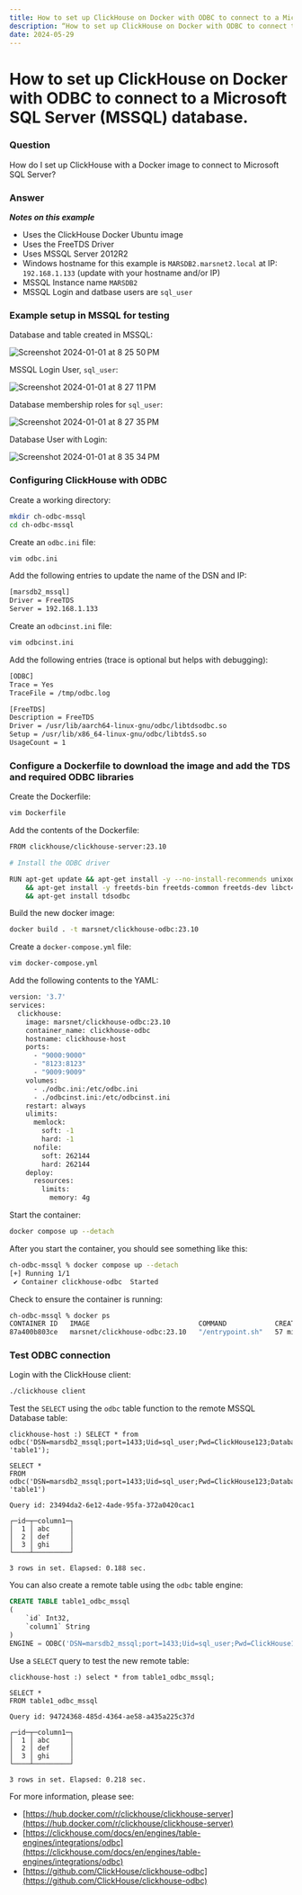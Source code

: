 ```yaml
---
title: How to set up ClickHouse on Docker with ODBC to connect to a Microsoft SQL Server (MSSQL) database
description: “How to set up ClickHouse on Docker with ODBC to connect to a Microsoft SQL Server (MSSQL) database“
date: 2024-05-29
---
```


# How to set up ClickHouse on Docker with ODBC to connect to a Microsoft SQL Server (MSSQL) database.

### Question

How do I set up ClickHouse with a Docker image to connect to Microsoft SQL Server?

### Answer

***Notes on this example***
- Uses the ClickHouse Docker Ubuntu image
- Uses the FreeTDS Driver
- Uses MSSQL Server 2012R2
- Windows hostname for this example is `MARSDB2.marsnet2.local` at IP: `192.168.1.133` (update with your hostname and/or IP)
- MSSQL Instance name `MARSDB2`
- MSSQL Login and datbase users are `sql_user`

### Example setup in MSSQL for testing ###

Database and table created in MSSQL:  

![Screenshot 2024-01-01 at 8 25 50 PM](./images/ikb273/c8a5492f-5910-4454-bfbc-5c6ceda15ccd.png)  

MSSQL Login User, `sql_user`:  

![Screenshot 2024-01-01 at 8 27 11 PM](./images/ikb273/568f1143-475e-422f-a26a-2c23ac324771.png)  

Database membership roles for `sql_user`:

![Screenshot 2024-01-01 at 8 27 35 PM](./images/ikb273/63992978-7078-4985-b661-a3c095099ea7.png)  

Database User with Login:  

![Screenshot 2024-01-01 at 8 35 34 PM](./images/ikb273/15a407ca-53c1-45b1-9beb-ddd8eedde64a.png)  

### Configuring ClickHouse with ODBC

Create a working directory:
  
```sh
mkdir ch-odbc-mssql
cd ch-odbc-mssql
```

Create an `odbc.ini` file:

```sh
vim odbc.ini
```

Add the following entries to update the name of the DSN and IP:

```sh
[marsdb2_mssql]
Driver = FreeTDS
Server = 192.168.1.133
```

Create an `odbcinst.ini` file:

```sh
vim odbcinst.ini
```

Add the following entries (trace is optional but helps with debugging):

```sh
[ODBC]
Trace = Yes
TraceFile = /tmp/odbc.log

[FreeTDS]
Description = FreeTDS
Driver = /usr/lib/aarch64-linux-gnu/odbc/libtdsodbc.so
Setup = /usr/lib/x86_64-linux-gnu/odbc/libtdsS.so
UsageCount = 1
```

### Configure a Dockerfile to download the image and add the TDS and required ODBC libraries

Create the Dockerfile:

```sh
vim Dockerfile
```

Add the contents of the Dockerfile:

```sh
FROM clickhouse/clickhouse-server:23.10

# Install the ODBC driver

RUN apt-get update && apt-get install -y --no-install-recommends unixodbc \
    && apt-get install -y freetds-bin freetds-common freetds-dev libct4 libsybdb5 \
	&& apt-get install tdsodbc
```

Build the new docker image:

```sh
docker build . -t marsnet/clickhouse-odbc:23.10
```

Create a `docker-compose.yml` file:

```sh
vim docker-compose.yml
```

Add the following contents to the YAML:

```sh
version: '3.7'
services:
  clickhouse:
    image: marsnet/clickhouse-odbc:23.10
    container_name: clickhouse-odbc
    hostname: clickhouse-host
    ports:
      - "9000:9000"
      - "8123:8123"
      - "9009:9009"
    volumes:
      - ./odbc.ini:/etc/odbc.ini
      - ./odbcinst.ini:/etc/odbcinst.ini
    restart: always
    ulimits:
      memlock:
        soft: -1
        hard: -1
      nofile:
        soft: 262144
        hard: 262144
    deploy:
      resources:
        limits:
          memory: 4g
```

Start the container:

```sh
docker compose up --detach
```

After you start the container, you should see something like this:

```sh
ch-odbc-mssql % docker compose up --detach
[+] Running 1/1
 ✔ Container clickhouse-odbc  Started
```

Check to ensure the container is running:

```sh
ch-odbc-mssql % docker ps
CONTAINER ID   IMAGE                           COMMAND            CREATED          STATUS              PORTS                                                                    NAMES
87a400b803ce   marsnet/clickhouse-odbc:23.10   "/entrypoint.sh"   57 minutes ago   Up About a minute   0.0.0.0:8123->8123/tcp, 0.0.0.0:9000->9000/tcp, 0.0.0.0:9009->9009/tcp   clickhouse-odbc
```

### Test ODBC connection

Login with the ClickHouse client:

```sh
./clickhouse client
```

Test the `SELECT` using the `odbc` table function to the remote MSSQL Database table:

```
clickhouse-host :) SELECT * from odbc('DSN=marsdb2_mssql;port=1433;Uid=sql_user;Pwd=ClickHouse123;Database=db1', 'table1');

SELECT *
FROM odbc('DSN=marsdb2_mssql;port=1433;Uid=sql_user;Pwd=ClickHouse123;Database=db1', 'table1')

Query id: 23494da2-6e12-4ade-95fa-372a0420cac1

┌─id─┬─column1─┐
│  1 │ abc     │
│  2 │ def     │
│  3 │ ghi     │
└────┴─────────┘

3 rows in set. Elapsed: 0.188 sec. 
```

You can also create a remote table using the `odbc` table engine:

```sql
CREATE TABLE table1_odbc_mssql
(
    `id` Int32,
    `column1` String
)
ENGINE = ODBC('DSN=marsdb2_mssql;port=1433;Uid=sql_user;Pwd=ClickHouse123;Database=db1', 'dbo', 'table1')
```

Use a `SELECT` query to test the new remote table:

```
clickhouse-host :) select * from table1_odbc_mssql;

SELECT *
FROM table1_odbc_mssql

Query id: 94724368-485d-4364-ae58-a435a225c37d

┌─id─┬─column1─┐
│  1 │ abc     │
│  2 │ def     │
│  3 │ ghi     │
└────┴─────────┘

3 rows in set. Elapsed: 0.218 sec. 
```

For more information, please see:  
- [https://hub.docker.com/r/clickhouse/clickhouse-server](https://hub.docker.com/r/clickhouse/clickhouse-server)
- [https://clickhouse.com/docs/en/engines/table-engines/integrations/odbc](https://clickhouse.com/docs/en/engines/table-engines/integrations/odbc)
- [https://github.com/ClickHouse/clickhouse-odbc](https://github.com/ClickHouse/clickhouse-odbc)
